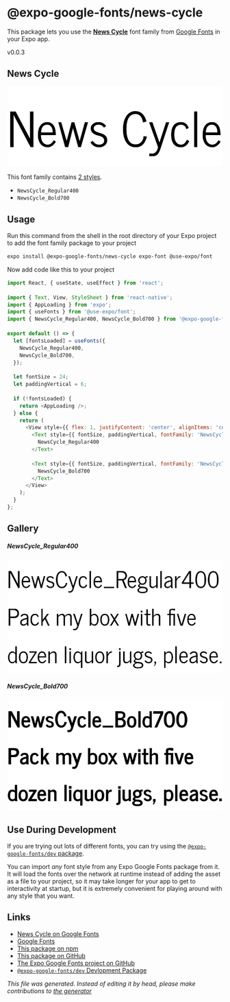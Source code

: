 # @expo-google-fonts/news-cycle

This package lets you use the [**News Cycle**](https://fonts.google.com/specimen/News+Cycle) font family from [Google Fonts](https://fonts.google.com/) in your Expo app.

v0.0.3

## News Cycle

![News Cycle](./font-family.png)

This font family contains [2 styles](#gallery).

- `NewsCycle_Regular400`
- `NewsCycle_Bold700`

## Usage

Run this command from the shell in the root directory of your Expo project to add the font family package to your project
```sh
expo install @expo-google-fonts/news-cycle expo-font @use-expo/font
```

Now add code like this to your project
```js
import React, { useState, useEffect } from 'react';

import { Text, View, StyleSheet } from 'react-native';
import { AppLoading } from 'expo';
import { useFonts } from '@use-expo/font';
import { NewsCycle_Regular400, NewsCycle_Bold700 } from '@expo-google-fonts/news-cycle';

export default () => {
  let [fontsLoaded] = useFonts({
    NewsCycle_Regular400,
    NewsCycle_Bold700,
  });

  let fontSize = 24;
  let paddingVertical = 6;

  if (!fontsLoaded) {
    return <AppLoading />;
  } else {
    return (
      <View style={{ flex: 1, justifyContent: 'center', alignItems: 'center' }}>
        <Text style={{ fontSize, paddingVertical, fontFamily: 'NewsCycle_Regular400' }}>
          NewsCycle_Regular400
        </Text>

        <Text style={{ fontSize, paddingVertical, fontFamily: 'NewsCycle_Bold700' }}>
          NewsCycle_Bold700
        </Text>
      </View>
    );
  }
};

```

## Gallery

##### NewsCycle_Regular400
![NewsCycle_Regular400](./9dc74270959405ee468a6ea83452b01a8075067bf71cb96c8097511477f8aec6.ttf.png)

##### NewsCycle_Bold700
![NewsCycle_Bold700](./301d13c6e3a40093c2244566226928b2e8bd2843d5cb06302c5c30b44c3d4bc2.ttf.png)


## Use During Development

If you are trying out lots of different fonts, you can try using the [`@expo-google-fonts/dev` package](https://github.com/expo/google-fonts/tree/master/font-packages/dev#readme).

You can import *any* font style from any Expo Google Fonts package from it. It will load the fonts
over the network at runtime instead of adding the asset as a file to your project, so it may take longer
for your app to get to interactivity at startup, but it is extremely convenient
for playing around with any style that you want.

## Links

- [News Cycle on Google Fonts](https://fonts.google.com/specimen/News+Cycle)
- [Google Fonts](https://fonts.google.com/)
- [This package on npm](https://www.npmjs.com/package/@expo-google-fonts/news-cycle)
- [This package on GitHub](https://github.com/expo/google-fonts/tree/master/font-packages/news-cycle)
- [The Expo Google Fonts project on GitHub](https://github.com/expo/google-fonts)
- [`@expo-google-fonts/dev` Devlopment Package](https://github.com/expo/google-fonts/tree/master/font-packages/dev)


*This file was generated. Instead of editing it by head, please make contributions to [the generator](https://github.com/expo/google-fonts/tree/master/packages/generator)*
